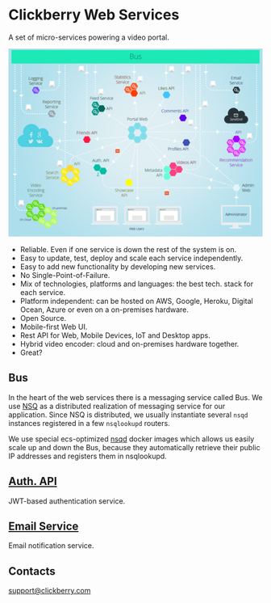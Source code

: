 # Clickberry Web Services
A set of micro-services powering a video portal.

![](assets/Architecture.png?raw=true)

* Reliable. Even if one service is down the rest of the system is on.
* Easy to update, test, deploy and scale each service independently.
* Easy to add new functionality by developing new services.
* No Single-Point-of-Failure.
* Mix of technologies, platforms and languages: the best tech. stack for each service.
* Platform independent: can be hosted on AWS, Google, Heroku, Digital Ocean, Azure or even on a on-premises hardware.
* Open Source.
* Mobile-first Web UI.
* Rest API for Web, Mobile Devices, IoT and Desktop apps.
* Hybrid video encoder: cloud and on-premises hardware together.
* Great?

## Bus
In the heart of the web services there is a messaging service called Bus. We use [NSQ](http://nsq.io) as a distributed realization of messaging service for our application. Since NSQ is distributed, we usually instantiate several `nsqd` instances registered in a few `nsqlookupd` routers. 

We use special ecs-optimized [nsqd](//github.com/clickberry/nsqd-ecs) docker images which allows us easily scale up and down the Bus, because they automatically retrieve their public IP addresses and registers them in nsqlookupd.

## [Auth. API](//github.com/clickberry/auth-api-nodejs)
JWT-based authentication service.

## [Email Service](//github.com/clickberry/email-service-python)
Email notification service.

## Contacts
support@clickberry.com
